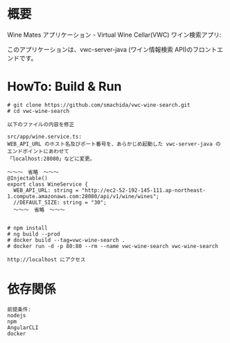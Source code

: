 # 概要

Wine Mates アプリケーション - Virtual Wine Cellar(VWC) ワイン検索アプリ:

このアプリケーションは、vwc-server-java (ワイン情報検索 API)のフロントエンドです。

# HowTo: Build & Run

~~~
# git clone https://github.com/smachida/vwc-wine-search.git
# cd vwc-wine-search
~~~

~~~
以下のファイルの内容を修正

src/app/wine.service.ts:
WEB_API_URL のホスト名及びポート番号を、あらかじめ起動した vwc-server-java のエンドポイントにあわせて
「localhost:28080」などに変更。

〜〜〜　省略　〜〜〜
@Injectable()
export class WineService {
  WEB_API_URL: string = "http://ec2-52-192-145-111.ap-northeast-1.compute.amazonaws.com:28080/api/v1/wine/wines";
  //DEFAULT_SIZE: string = "30";
  〜〜〜　省略　〜〜〜
   
~~~

~~~
# npm install
# ng build --prod
# docker build --tag=vwc-wine-search .
# docker run -d -p 80:80 --rm --name vwc-wine-search vwc-wine-search

http://localhost にアクセス
~~~

# 依存関係

~~~
前提条件:
nodejs
npm
AngularCLI
docker
~~~
